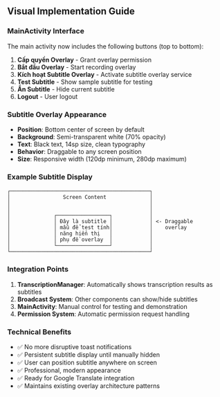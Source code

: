 ## Visual Implementation Guide

### MainActivity Interface
The main activity now includes the following buttons (top to bottom):
1. **Cấp quyền Overlay** - Grant overlay permission
2. **Bắt đầu Overlay** - Start recording overlay
3. **Kích hoạt Subtitle Overlay** - Activate subtitle overlay service
4. **Test Subtitle** - Show sample subtitle for testing
5. **Ẩn Subtitle** - Hide current subtitle
6. **Logout** - User logout

### Subtitle Overlay Appearance
- **Position**: Bottom center of screen by default
- **Background**: Semi-transparent white (70% opacity)
- **Text**: Black text, 14sp size, clean typography
- **Behavior**: Draggable to any screen position
- **Size**: Responsive width (120dp minimum, 280dp maximum)

### Example Subtitle Display
```
┌─────────────────────────────────────────────┐
│                 Screen Content              │
│                                             │
│                                             │
│              ┌─────────────────┐            │
│              │ Đây là subtitle │            │ <- Draggable
│              │ mẫu để test tính│            │    overlay
│              │ năng hiển thị   │            │
│              │ phụ đề overlay  │            │
│              └─────────────────┘            │
└─────────────────────────────────────────────┘
```

### Integration Points
1. **TranscriptionManager**: Automatically shows transcription results as subtitles
2. **Broadcast System**: Other components can show/hide subtitles
3. **MainActivity**: Manual control for testing and demonstration
4. **Permission System**: Automatic permission request handling

### Technical Benefits
- ✅ No more disruptive toast notifications
- ✅ Persistent subtitle display until manually hidden
- ✅ User can position subtitle anywhere on screen
- ✅ Professional, modern appearance
- ✅ Ready for Google Translate integration
- ✅ Maintains existing overlay architecture patterns
